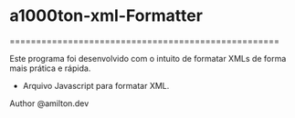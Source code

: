 # a1000ton-xml-Formatter
===================================================

Este programa foi desenvolvido com o intuito de formatar XMLs de forma mais prática e rápida.

* Arquivo Javascript para formatar XML.

Author @amilton.dev